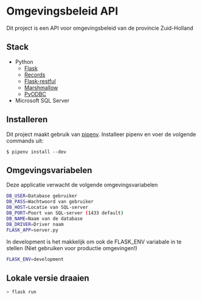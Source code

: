 # Omgevingsbeleid API
Dit project is een API voor omgevingsbeleid van de provincie Zuid-Holland

## Stack
- Python
    + [Flask](http://flask.pocoo.org/)
    + [Records](https://github.com/kennethreitz/records)
    + [Flask-restful](https://github.com/flask-restful/flask-restful)
    + [Marshmallow](http://marshmallow.readthedocs.io/en/3.0/)
    + [PyODBC](https://github.com/mkleehammer/pyodbc)
- Microsoft SQL Server

## Installeren
Dit project maakt gebruik van [pipenv](https://github.com/pypa/pipenv). Installeer pipenv en voer de volgende commands uit:
```shell
$ pipenv install --dev
```

## Omgevingsvariabelen
Deze applicatie verwacht de volgende omgevingsvariabelen
``` bash
DB_USER=Database gebruiker
DB_PASS=Wachtwoord van gebruiker
DB_HOST=Locatie van SQL-server
DB_PORT=Poort van SQL-server (1433 default)
DB_NAME=Naam van de database
DB_DRIVER=Driver naam
FLASK_APP=server.py
```

In development is het makkelijk om ook de FLASK_ENV variabale in te stellen (Niet gebruiken voor productie omgevingen!)

```bash
FLASK_ENV=development
```


## Lokale versie draaien
```bash
> flask run
```
